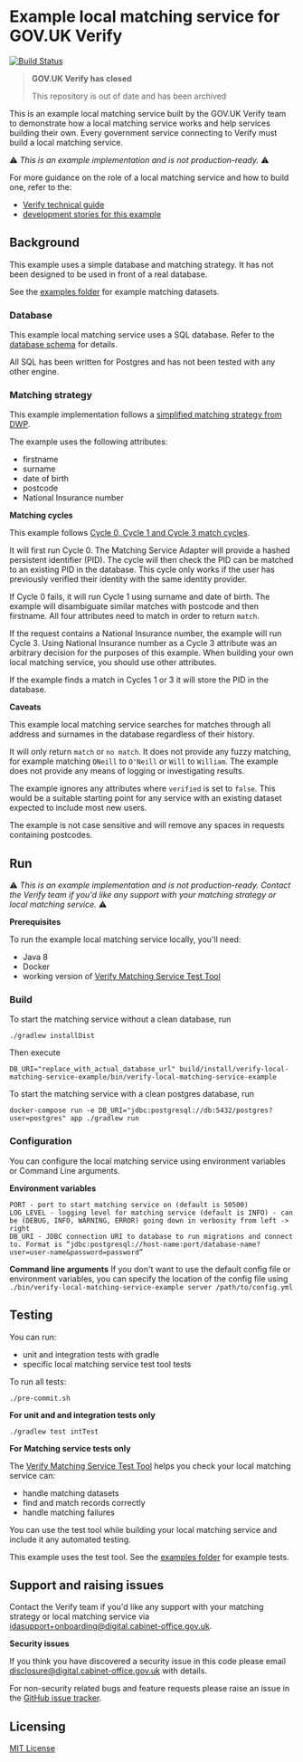 # Example local matching service for GOV.UK Verify

[![Build Status](https://travis-ci.org/alphagov/verify-local-matching-service-example.svg?branch=master)](https://travis-ci.org/alphagov/verify-local-matching-service-example)

>**GOV.UK Verify has closed**
>
>This repository is out of date and has been archived


This is an example local matching service built by the GOV.UK Verify team to demonstrate how a local matching service works and help services building their own. Every government service connecting to Verify must build a local matching service.

:warning: _This is an example implementation and is not production-ready._ :warning:

For more guidance on the role of a local matching service and how to build one, refer to the:
* [Verify technical guide](http://alphagov.github.io/rp-onboarding-tech-docs/pages/ms/ms.html)
* [development stories for this example](https://github.com/alphagov/verify-local-matching-service-example/projects/1)

## Background

This example uses a simple database and matching strategy. It has not been designed to be used in front of a real database.

See the [examples folder](/examples/) for example matching datasets.

### Database

This example local matching service uses a SQL database. Refer to the [database schema](/docs/schema.png) for details.

All SQL has been written for Postgres and has not been tested with any other engine.

### Matching strategy

This example implementation follows a [simplified matching strategy from DWP](/docs/architecture-decisions/0003-we-will-follow-dwps-proposed-strategy.org).

The example uses the following attributes:

* firstname
* surname
* date of birth
* postcode
* National Insurance number

**Matching cycles**

This example follows [Cycle 0, Cycle 1 and Cycle 3 match cycles](http://alphagov.github.io/rp-onboarding-tech-docs/pages/ms/msWorks.html).

It will first run Cycle 0. The Matching Service Adapter will provide a hashed persistent identifier (PID). The cycle will then check the PID can be matched to an existing PID in the database. This cycle only works if the user has previously verified their identity with the same identity provider.

If Cycle 0 fails, it will run Cycle 1 using surname and date of birth. The example will disambiguate similar matches with postcode and then firstname. All four attributes need to match in order to return `match`.

If the request contains a National Insurance number, the example will run Cycle 3. Using National Insurance number as a Cycle 3 attribute was an arbitrary decision for the purposes of this example. When building your own local matching service, you should use other attributes.

If the example finds a match in Cycles 1 or 3 it will store the PID in the database.

**Caveats**

This example local matching service searches for matches through all address and surnames in the database regardless of their history. 

It will only return `match` or `no match`. It does not provide any fuzzy matching, for example matching `ONeill` to `O'Neill` or `Will` to `William`. The example does not provide any means of logging or investigating results.

The example ignores any attributes where `verified` is set to `false`. This would be a suitable starting point for any service with an existing dataset expected to include most new users.

The example is not case sensitive and will remove any spaces in requests containing postcodes.

## Run

:warning: _This is an example implementation and is not production-ready. Contact the Verify team if you'd like any support with your matching strategy or local matching service._ :warning:

**Prerequisites**

To run the example local matching service locally, you'll need:
* Java 8
* Docker
* working version of [Verify Matching Service Test Tool](https://github.com/alphagov/verify-matching-service-adapter/tree/master/verify-matching-service-test-tool)

### Build

To start the matching service without a clean database, run

```
./gradlew installDist
```

Then execute

```
DB_URI="replace_with_actual_database_url" build/install/verify-local-matching-service-example/bin/verify-local-matching-service-example 
```

To start the matching service with a clean postgres database, run

```
docker-compose run -e DB_URI="jdbc:postgresql://db:5432/postgres?user=postgres" app ./gradlew run 
```

### Configuration

You can configure the local matching service using environment variables or Command Line arguments.

**Environment variables**

```
PORT - port to start matching service on (default is 50500)
LOG_LEVEL - logging level for matching service (default is INFO) - can be (DEBUG, INFO, WARNING, ERROR) going down in verbosity from left -> right
DB_URI - JDBC connection URI to database to run migrations and connect to. Format is “jdbc:postgresql://host-name:port/database-name?user=user-name&password=password”
```

**Command line arguments**
If you don't want to use the default config file or environment variables, you can specify the location of the config file using `./bin/verify-local-matching-service-example server /path/to/config.yml`

## Testing

You can run:
* unit and integration tests with gradle
* specific local matching service test tool tests

To run all tests:

```
./pre-commit.sh
```

**For unit and and integration tests only**

```
./gradlew test intTest
```

**For Matching service tests only**

The [Verify Matching Service Test Tool](https://github.com/alphagov/verify-matching-service-adapter/tree/master/verify-matching-service-test-tool) helps you check your local matching service can:

* handle matching datasets
* find and match records correctly
* handle matching failures

You can use the test tool while building your local matching service and include it any automated testing.

This example uses the test tool. See the [examples folder](/examples/) for example tests.  

## Support and raising issues

Contact the Verify team if you'd like any support with your matching strategy or local matching service via idasupport+onboarding@digital.cabinet-office.gov.uk.

**Security issues**

If you think you have discovered a security issue in this code please email disclosure@digital.cabinet-office.gov.uk with details.

For non-security related bugs and feature requests please raise an issue in the [GitHub issue tracker](https://github.com/alphagov/verify-local-matching-service-example/issues).

## Licensing

[MIT License](https://github.com/alphagov/verify-local-matching-service-example/blob/master/LICENSE)
